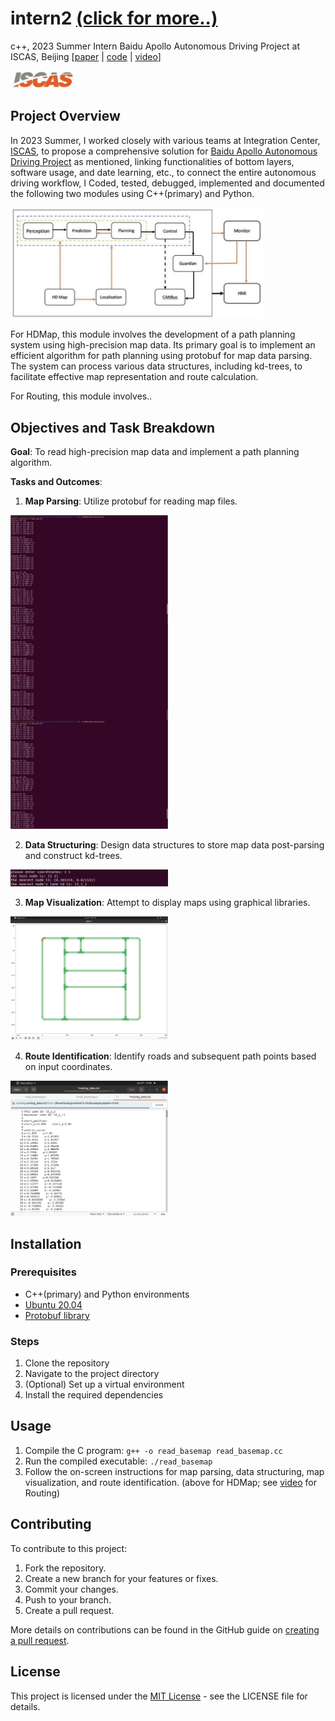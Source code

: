 # intern2 [(click for more..)](https://yanhao5103233729.github.io/edu/)
c++, 2023 Summer Intern Baidu Apollo Autonomous Driving Project at ISCAS, Beijing [[paper](https://drive.google.com/file/d/1QpBO1KFtsDsGNAb7DDbin5JoYx22LSGF/view) | [code](https://github.com/yanhao5103233729/intern2) | [video](https://youtu.be/3sck9b50zp4)]

<img src="./img/iscas.png" alt="Example Image" width="20%">


## Project Overview
In 2023 Summer, I worked closely with various teams at Integration Center, [ISCAS](https://youtu.be/3sck9b50zp4/), to propose a comprehensive solution for [Baidu Apollo Autonomous Driving Project](https://github.com/ApolloAuto/apollo) as mentioned, linking functionalities of bottom layers, software usage, and date learning, etc., to connect the entire autonomous driving workflow, I Coded, tested, debugged, implemented and documented the following two modules using C++(primary) and Python.

<img src="./img/flowchart.png" alt="Example Image" width="80%">

For HDMap, this module involves the development of a path planning system using high-precision map data. Its primary goal is to implement an efficient algorithm for path planning using protobuf for map data parsing. The system can process various data structures, including kd-trees, to facilitate effective map representation and route calculation.

For Routing, this module involves.. 

## Objectives and Task Breakdown
**Goal**: To read high-precision map data and implement a path planning algorithm.

**Tasks and Outcomes**:
1. **Map Parsing**: Utilize protobuf for reading map files.
<img src="./img/outcomes1.png" alt="Example Image" width="50%">

2. **Data Structuring**: Design data structures to store map data post-parsing and construct kd-trees.
<img src="./img/outcomes2.png" alt="Example Image" width="50%">

3. **Map Visualization**: Attempt to display maps using graphical libraries.
<img src="./img/outcomes3.png" alt="Example Image" width="50%">

4. **Route Identification**: Identify roads and subsequent path points based on input coordinates.
<img src="./img/outcomes4.png" alt="Example Image" width="50%">


## Installation

### Prerequisites
- C++(primary) and Python environments
- [Ubuntu 20.04](https://www.releases.ubuntu.com/20.04/)
- [Protobuf library](https://github.com/protocolbuffers/protobuf/)

### Steps
1. Clone the repository
2. Navigate to the project directory
3. (Optional) Set up a virtual environment
4. Install the required dependencies

## Usage
1. Compile the C program: ```g++ -o read_basemap read_basemap.cc```
2. Run the compiled executable: ```./read_basemap```
3. Follow the on-screen instructions for map parsing, data structuring, map visualization, and route identification. (above for HDMap; see [video](https://youtu.be/3sck9b50zp4) for Routing)

## Contributing
To contribute to this project:
1. Fork the repository.
2. Create a new branch for your features or fixes.
3. Commit your changes.
4. Push to your branch.
5. Create a pull request.

More details on contributions can be found in the GitHub guide on [creating a pull request](https://docs.github.com/en/github/collaborating-with-issues-and-pull-requests/creating-a-pull-request).

## License
This project is licensed under the [MIT License](LICENSE.md) - see the LICENSE file for details.
